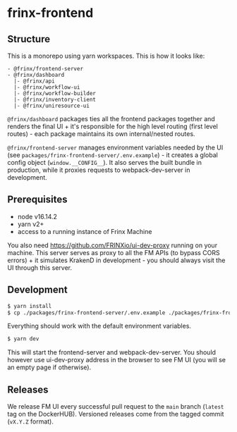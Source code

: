 # frinx-frontend

## Structure

This is a monorepo using yarn workspaces. This is how it looks like:

```
- @frinx/frontend-server
- @frinx/dashboard
  |- @frinx/api
  |- @frinx/workflow-ui
  |- @frinx/workflow-builder
  |- @frinx/inventory-client
  |- @frinx/uniresource-ui
```

`@frinx/dashboard` packages ties all the frontend packages together and renders the final UI + it's responsible for the high level routing (first level routes) - each package maintains its own internal/nested routes.

`@frinx/frontend-server` manages environment variables needed by the UI (see `packages/frinx-frontend-server/.env.example`) - it creates a global config object (`window.__CONFIG__`).
It also serves the built bundle in production, while it proxies requests to webpack-dev-server in development.

## Prerequisites

- node v16.14.2
- yarn v2+
- access to a running instance of Frinx Machine

You also need https://github.com/FRINXio/ui-dev-proxy running on your machine. This server serves as proxy to all the FM APIs (to bypass CORS errors) + it simulates KrakenD in development - you should always visit the UI through this server.

## Development

```bash
$ yarn install
$ cp ./packages/frinx-frontend-server/.env.example ./packages/frinx-frontend-server/.env
```

Everything should work with the default environment variables.

```bash
$ yarn dev
```

This will start the frontend-server and webpack-dev-server. You should however use ui-dev-proxy address in the browser to see FM UI (you will se an empty page if otherwise).

## Releases

We release FM UI every successful pull request to the `main` branch (`latest` tag on the DockerHUB). Versioned releases come from the tagged commit (`vX.Y.Z` format).
